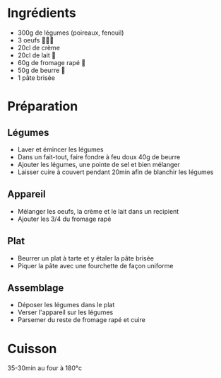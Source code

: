 # Ingrédients

* 300g de légumes (poireaux, fenouil) 
* 3 oeufs 🥚🥚🥚
* 20cl de crème
* 20cl de lait 🥛
* 60g de fromage rapé 🧀
* 50g de beurre 🧈
* 1 pâte brisée

# Préparation

## Légumes

* Laver et émincer les légumes
* Dans un fait-tout, faire fondre à feu doux 40g de beurre
* Ajouter les légumes, une pointe de sel et bien mélanger
* Laisser cuire à couvert pendant 20min afin de blanchir les légumes

## Appareil

* Mélanger les oeufs, la crème et le lait dans un recipient
* Ajouter les 3/4 du fromage rapé

## Plat

* Beurrer un plat à tarte et y étaler la pâte brisée
* Piquer la pâte avec une fourchette de façon uniforme

## Assemblage

* Déposer les légumes dans le plat
* Verser l'appareil sur les légumes
* Parsemer du reste de fromage rapé et cuire

# Cuisson

35-30min au four à 180°c

